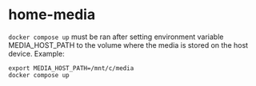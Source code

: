 # home-media

`docker compose up` must be ran after setting environment variable MEDIA_HOST_PATH to the volume where the media is stored on the host device. Example:

```shell
export MEDIA_HOST_PATH=/mnt/c/media
docker compose up
```
